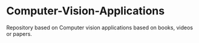 # Computer-Vision-Applications
Repository based on Computer vision applications based on books, videos or papers. 

